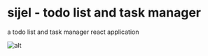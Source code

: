 # sijel - todo list and task manager

a todo list and task manager react application

![alt](./assets/images/snap.png "example")
